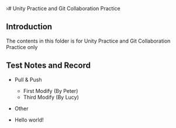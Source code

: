 ›# Unity Practice and Git Collaboration Practice

## Introduction
The contents in this folder is for Unity Practice and Git Collaboration Practice only

## Test Notes and Record
- Pull & Push
	- First Modify (By Peter)
	- Third Modify (By Lucy)

- Other

- Hello world!
